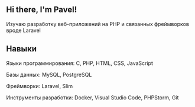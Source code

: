 ## Hi there, I'm Pavel!

Изучаю разработку веб-приложений на PHP и связанных фреймворков вроде Laravel

## Навыки
Языки программирования: C, PHP, HTML, CSS, JavaScript

Базы данных: MySQL, PostgreSQL

Фреймворки: Laravel, Slim

Инструменты разработки: Docker, Visual Studio Code, PHPStorm, Git
